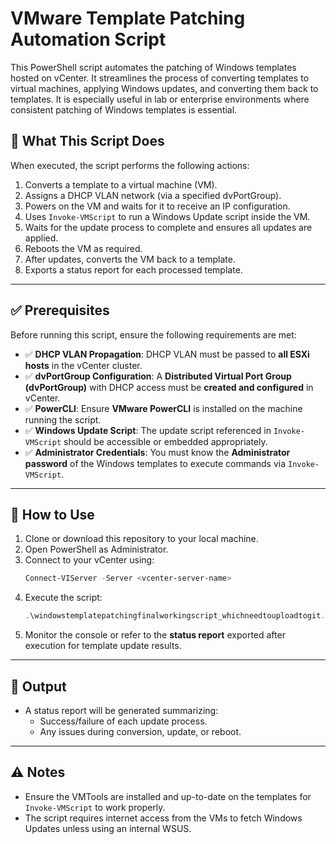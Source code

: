 # VMware Template Patching Automation Script

This PowerShell script automates the patching of Windows templates hosted on vCenter. It streamlines the process of converting templates to virtual machines, applying Windows updates, and converting them back to templates. It is especially useful in lab or enterprise environments where consistent patching of Windows templates is essential.

## 📜 What This Script Does

When executed, the script performs the following actions:

1. Converts a template to a virtual machine (VM).
2. Assigns a DHCP VLAN network (via a specified dvPortGroup).
3. Powers on the VM and waits for it to receive an IP configuration.
4. Uses `Invoke-VMScript` to run a Windows Update script inside the VM.
5. Waits for the update process to complete and ensures all updates are applied.
6. Reboots the VM as required.
7. After updates, converts the VM back to a template.
8. Exports a status report for each processed template.

---

## ✅ Prerequisites

Before running this script, ensure the following requirements are met:

- ✅ **DHCP VLAN Propagation**: DHCP VLAN must be passed to **all ESXi hosts** in the vCenter cluster.
- ✅ **dvPortGroup Configuration**: A **Distributed Virtual Port Group (dvPortGroup)** with DHCP access must be **created and configured** in vCenter.
- ✅ **PowerCLI**: Ensure **VMware PowerCLI** is installed on the machine running the script.
- ✅ **Windows Update Script**: The update script referenced in `Invoke-VMScript` should be accessible or embedded appropriately.
- ✅ **Administrator Credentials**: You must know the **Administrator password** of the Windows templates to execute commands via `Invoke-VMScript`.

---

## 🚀 How to Use

1. Clone or download this repository to your local machine.
2. Open PowerShell as Administrator.
3. Connect to your vCenter using:
   ```powershell
   Connect-VIServer -Server <vcenter-server-name>
   ```
4. Execute the script:
   ```powershell
   .\windowstemplatepatchingfinalworkingscript_whichneedtouploadtogit.ps1
   ```
5. Monitor the console or refer to the **status report** exported after execution for template update results.

---

## 📁 Output

- A status report will be generated summarizing:
  - Success/failure of each update process.
  - Any issues during conversion, update, or reboot.

---

## ⚠️ Notes

- Ensure the VMTools are installed and up-to-date on the templates for `Invoke-VMScript` to work properly.
- The script requires internet access from the VMs to fetch Windows Updates unless using an internal WSUS.
